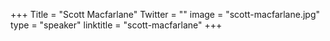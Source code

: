 +++
Title = "Scott Macfarlane"
Twitter = ""
image = "scott-macfarlane.jpg"
type = "speaker"
linktitle = "scott-macfarlane"
+++

